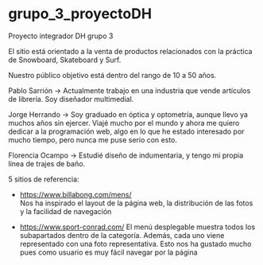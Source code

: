 # grupo_3_proyectoDH
Proyecto integrador DH grupo 3

El sitio está orientado a la venta de productos relacionados con la práctica de Snowboard, Skateboard y Surf. 

Nuestro público objetivo está dentro del rango de 10 a 50 años.

Pablo Sarrión -> Actualmente trabajo en una industria que vende artículos de librería. 
Soy diseñador multimedial.

Jorge Herrando -> Soy graduado en óptica y optometría, aunque llevo ya muchos años sin ejercer. Viajé mucho por el mundo y ahora me quiero dedicar a la programación web, algo en lo que he estado interesado por mucho tiempo, pero nunca me puse serio con esto.

Florencia Ocampo -> Estudié diseño de indumentaria, y tengo mi propia línea de trajes de baño.


5 sitios de referencia:
- https://www.billabong.com/mens/  
Nos ha inspirado el layout de la página web, la distribución de las fotos y la facilidad de navegación

- https://www.sport-conrad.com/
El menú desplegable muestra todos los subapartados dentro de la categoría. Además, cada uno viene representado con una foto representativa. Esto nos ha gustado mucho pues como usuario es muy fácil navegar por la página
